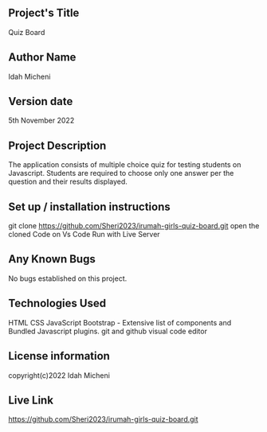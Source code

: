 ## Project's Title
   Quiz Board
## Author Name
   Idah Micheni
## Version date
   5th November 2022
## Project Description
  The application consists of multiple choice quiz for testing students on Javascript. Students are required to choose only one answer per the question and their results displayed.
## Set up / installation instructions
  git clone https://github.com/Sheri2023/irumah-girls-quiz-board.git
  open the cloned Code on Vs Code
  Run with Live Server
## Any Known Bugs
  No bugs established on this project.
## Technologies Used
  HTML 
  CSS
  JavaScript
  Bootstrap - Extensive list of components and Bundled Javascript plugins.
  git and github
  visual code editor
## License information
  copyright(c)2022 Idah Micheni

## Live Link
https://github.com/Sheri2023/irumah-girls-quiz-board.git

